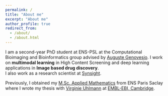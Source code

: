 ```yaml
---
permalink: /
title: "About me"
excerpt: "About me"
author_profile: true
redirect_from:
  - /about/
  - /about.html
---
```


I am a second-year PhD student at ENS-PSL at the Computational Bioimaging and Bioinformatics group advised by [Auguste Genovesio](http://www.ibens.ens.fr/?rubrique47). I work on **multimodal learning** in High Content Screening and deep learning applications in **Image based drug discovery**.  
I also work as a research scientist at [Synsight](https://synsight.net/).

Previously, I obtained my [M.Sc. Applied Mathematics](https://www.master-mva.com/) from ENS Paris Saclay where I wrote my thesis with [Virginie Uhlmann](https://www.virginieuhlmann.com/) at [EMBL-EBI, Cambridge](https://www.ebi.ac.uk/).


